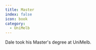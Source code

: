 ```yaml
---
title: Master
index: false
icon: book
category:
  - UniMelb
---
```


Dale took his Master's degree at UniMelb.

<Catalog />
